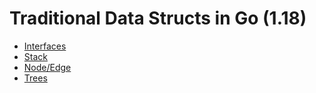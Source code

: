 # Traditional Data Structs in Go (1.18)

* [Interfaces](interfaces.go)
* [Stack](stack)
* [Node/Edge](node)
* [Trees](tree)
